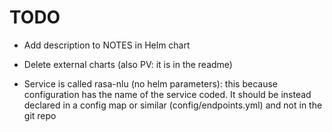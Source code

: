 
# TODO

- Add description to NOTES in Helm chart
- Delete external charts (also PV: it is in the readme)

- Service is called rasa-nlu (no helm parameters): this because configuration has the name of the service coded.
It should be instead declared in a config map or similar (config/endpoints.yml) and not in the git repo
